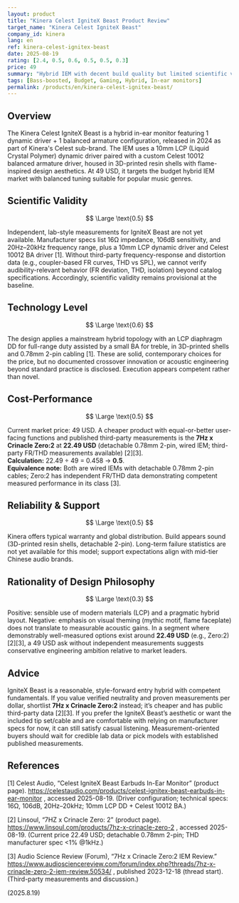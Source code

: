 ```yaml
---
layout: product
title: "Kinera Celest IgniteX Beast Product Review"
target_name: "Kinera Celest IgniteX Beast"
company_id: kinera
lang: en
ref: kinera-celest-ignitex-beast
date: 2025-08-19
rating: [2.4, 0.5, 0.6, 0.5, 0.5, 0.3]
price: 49
summary: "Hybrid IEM with decent build quality but limited scientific validity due to lack of independent measurements and average performance in competitive budget segment"
tags: [Bass-boosted, Budget, Gaming, Hybrid, In-ear monitors]
permalink: /products/en/kinera-celest-ignitex-beast/
---
```

## Overview

The Kinera Celest IgniteX Beast is a hybrid in-ear monitor featuring 1 dynamic driver + 1 balanced armature configuration, released in 2024 as part of Kinera's Celest sub-brand. The IEM uses a 10mm LCP (Liquid Crystal Polymer) dynamic driver paired with a custom Celest 10012 balanced armature driver, housed in 3D-printed resin shells with flame-inspired design aesthetics. At 49 USD, it targets the budget hybrid IEM market with balanced tuning suitable for popular music genres.

## Scientific Validity

$$ \Large \text{0.5} $$

Independent, lab-style measurements for IgniteX Beast are not yet available. Manufacturer specs list 16Ω impedance, 106dB sensitivity, and 20Hz–20kHz frequency range, plus a 10mm LCP dynamic driver and Celest 10012 BA driver [1]. Without third-party frequency-response and distortion data (e.g., coupler-based FR curves, THD vs SPL), we cannot verify audibility-relevant behavior (FR deviation, THD, isolation) beyond catalog specifications. Accordingly, scientific validity remains provisional at the baseline.

## Technology Level

$$ \Large \text{0.6} $$

The design applies a mainstream hybrid topology with an LCP diaphragm DD for full-range duty assisted by a small BA for treble, in 3D-printed shells and 0.78mm 2-pin cabling [1]. These are solid, contemporary choices for the price, but no documented crossover innovation or acoustic engineering beyond standard practice is disclosed. Execution appears competent rather than novel.

## Cost-Performance

$$ \Large \text{0.5} $$

Current market price: 49 USD. A cheaper product with equal-or-better user-facing functions and published third-party measurements is the **7Hz x Crinacle Zero:2** at **22.49 USD** (detachable 0.78mm 2-pin, wired IEM; third-party FR/THD measurements available) [2][3].  
**Calculation:** 22.49 ÷ 49 = 0.458 → **0.5**.  
**Equivalence note:** Both are wired IEMs with detachable 0.78mm 2-pin cables; Zero:2 has independent FR/THD data demonstrating competent measured performance in its class [3].

## Reliability & Support

$$ \Large \text{0.5} $$

Kinera offers typical warranty and global distribution. Build appears sound (3D-printed resin shells, detachable 2-pin). Long-term failure statistics are not yet available for this model; support expectations align with mid-tier Chinese audio brands.

## Rationality of Design Philosophy

$$ \Large \text{0.3} $$

Positive: sensible use of modern materials (LCP) and a pragmatic hybrid layout. Negative: emphasis on visual theming (mythic motif, flame faceplate) does not translate to measurable acoustic gains. In a segment where demonstrably well-measured options exist around **22.49 USD** (e.g., Zero:2) [2][3], a 49 USD ask without independent measurements suggests conservative engineering ambition relative to market leaders.

## Advice

IgniteX Beast is a reasonable, style-forward entry hybrid with competent fundamentals. If you value verified neutrality and proven measurements per dollar, shortlist **7Hz x Crinacle Zero:2** instead; it’s cheaper and has public third-party data [2][3]. If you prefer the IgniteX Beast’s aesthetic or want the included tip set/cable and are comfortable with relying on manufacturer specs for now, it can still satisfy casual listening. Measurement-oriented buyers should wait for credible lab data or pick models with established published measurements.

## References

[1] Celest Audio, “Celest IgniteX Beast Earbuds In-Ear Monitor” (product page). https://celestaudio.com/products/celest-ignitex-beast-earbuds-in-ear-monitor , accessed 2025-08-19. (Driver configuration; technical specs: 16Ω, 106dB, 20Hz–20kHz; 10mm LCP DD + Celest 10012 BA.)

[2] Linsoul, “7HZ x Crinacle Zero: 2” (product page). https://www.linsoul.com/products/7hz-x-crinacle-zero-2 , accessed 2025-08-19. (Current price 22.49 USD; detachable 0.78mm 2-pin; THD manufacturer spec <1% @1kHz.)

[3] Audio Science Review (Forum), “7Hz x Crinacle Zero:2 IEM Review.” https://www.audiosciencereview.com/forum/index.php?threads/7hz-x-crinacle-zero-2-iem-review.50534/ , published 2023-12-18 (thread start). (Third-party measurements and discussion.)
  
(2025.8.19)

